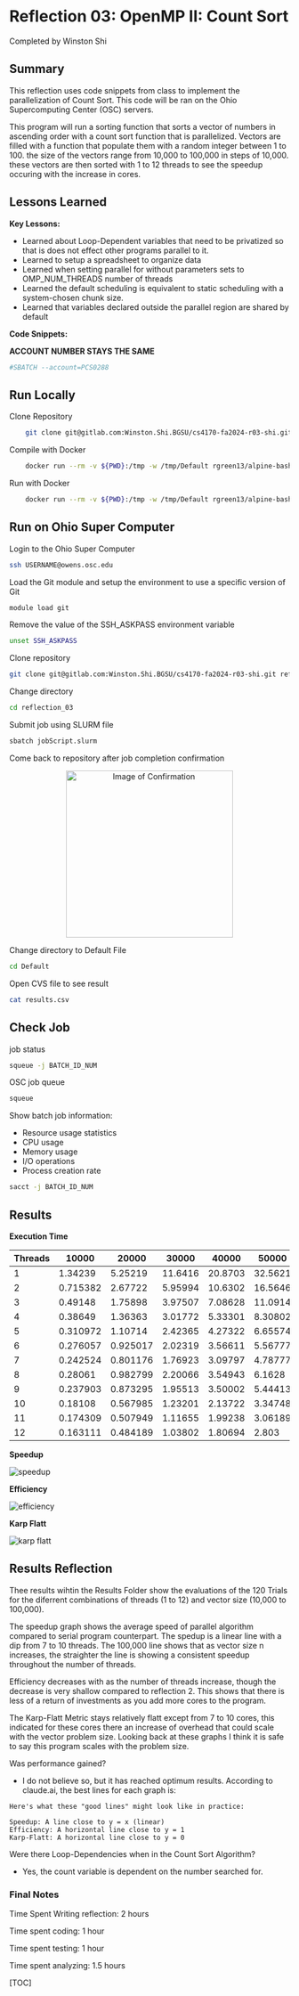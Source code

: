 
# Reflection 03: OpenMP II: Count Sort

Completed by Winston Shi

## Summary

This reflection uses code snippets from class to implement the parallelization of Count Sort. This code will be ran on the Ohio Supercomputing Center (OSC) servers.

This program will run a sorting function that sorts a vector of numbers in ascending order with a count sort function that is parallelized. Vectors are filled with a function that populate them with a random integer between 1 to 100. the size of the vectors range from 10,000 to 100,000 in steps of 10,000. these vectors are then sorted with 1 to 12 threads to see the speedup occuring with the increase in cores.

## Lessons Learned

**Key Lessons:**
 * Learned about Loop-Dependent variables that need to be privatized so that is does not effect other programs parallel to it.
 * Learned to setup a spreadsheet to organize data
 * Learned when setting parallel for without parameters sets to OMP_NUM_THREADS number of threads
 * Learned the default scheduling is equivalent to static scheduling with a system-chosen chunk size.
 * Learned that variables declared outside the parallel region are shared by default

**Code Snippets:**

**ACCOUNT NUMBER STAYS THE SAME**

```bash
#SBATCH --account=PCS0288
```

## Run Locally

Clone Repository

```bash
    git clone git@gitlab.com:Winston.Shi.BGSU/cs4170-fa2024-r03-shi.git reflection_03
```

Compile with Docker

```bash
    docker run --rm -v ${PWD}:/tmp -w /tmp/Default rgreen13/alpine-bash-gpp make all
```

Run with Docker

```bash
    docker run --rm -v ${PWD}:/tmp -w /tmp/Default rgreen13/alpine-bash-gpp ./OpenMP
```

## Run on Ohio Super Computer

Login to the Ohio Super Computer

```bash
ssh USERNAME@owens.osc.edu
```

Load the Git module and setup the environment to use a specific version of Git

```bash
module load git
```

Remove the value of the SSH_ASKPASS environment variable

```bash
unset SSH_ASKPASS
```

Clone repository

```bash
git clone git@gitlab.com:Winston.Shi.BGSU/cs4170-fa2024-r03-shi.git reflection_03
```

Change directory

```bash
cd reflection_03
```

Submit job using SLURM file

```bash
sbatch jobScript.slurm
```

Come back to repository after job completion confirmation

<div align="center">
    <img src="Results/Confirmation.jpeg" alt="Image of Confirmation" width="300" align="center">
<div align="left">

Change directory to Default File

```bash
cd Default
```

Open CVS file to see result

```bash
cat results.csv
```

## Check Job

job status

```bash
squeue -j BATCH_ID_NUM
```

OSC job queue

```bash
squeue
```

Show batch job information:
 * Resource usage statistics
 * CPU usage
 * Memory usage
 * I/O operations
 * Process creation rate

```bash
sacct -j BATCH_ID_NUM
```

## Results

**Execution Time**

| Threads | 10000 | 20000 | 30000 | 40000 | 50000 | 60000 | 70000 | 80000 | 90000 | 100000 |
|---------|-------|-------|-------|-------|-------|-------|-------|-------|-------|--------|
| 1 | 1.34239 | 5.25219 | 11.6416 | 20.8703 | 32.5621 | 46.9125 | 62.0026 | 81.8642 | 107.445 | 132.36 |
| 2 | 0.715382 | 2.67722 | 5.95994 | 10.6302 | 16.5646 | 23.9171 | 32.5539 | 42.4884 | 53.5638 | 65.6113 |
| 3 | 0.49148 | 1.75898 | 3.97507 | 7.08628 | 11.0914 | 16.0534 | 21.7341 | 28.3192 | 35.8091 | 44.3105 |
| 4 | 0.38649 | 1.36363 | 3.01772 | 5.33301 | 8.30802 | 11.9667 | 16.2839 | 21.2521 | 26.9036 | 33.1676 |
| 5 | 0.310972 | 1.10714 | 2.42365 | 4.27322 | 6.65574 | 9.57403 | 13.0712 | 17.0313 | 21.5596 | 26.5745 |
| 6 | 0.276057 | 0.925017 | 2.02319 | 3.56611 | 5.56777 | 7.98065 | 10.8517 | 14.2456 | 17.9587 | 22.1549 |
| 7 | 0.242524 | 0.801176 | 1.76923 | 3.09797 | 4.78777 | 6.85631 | 9.37309 | 12.1854 | 15.3814 | 18.9613 |
| 8 | 0.28061 | 0.982799 | 2.20066 | 3.54943 | 6.1628 | 8.54058 | 8.18745 | 10.6577 | 13.4509 | 16.6086 |
| 9 | 0.237903 | 0.873295 | 1.95513 | 3.50002 | 5.44413 | 7.84181 | 10.0024 | 11.6624 | 14.6707 | 14.8149 |
| 10 | 0.18108 | 0.567985 | 1.23201 | 2.13722 | 3.34748 | 4.92045 | 6.59127 | 8.55306 | 10.7863 | 13.3313 |
| 11 | 0.174309 | 0.507949 | 1.11655 | 1.99238 | 3.06189 | 4.38298 | 5.96932 | 7.76392 | 9.80064 | 12.0995 |
| 12 | 0.163111 | 0.484189 | 1.03802 | 1.80694 | 2.803 | 4.02334 | 5.45815 | 7.12897 | 9.01657 | 11.1274 |

**Speedup**

![speedup](Results/Average_Speedup.jpeg)

**Efficiency**

![efficiency](Results/Average_Efficiency.jpeg)

**Karp Flatt**

![karp flatt](Results/Average_Karp-Flatt.jpeg)

## Results Reflection

Thee results wihtin the Results Folder show the evaluations of the 120 Trials for the diferrent combinations of threads (1 to 12) and vector size (10,000 to 100,000). 

The speedup graph shows the average speed of parallel algorithm compared to serial program counterpart. The spedup is a linear line with a dip from 7 to 10 threads. The 100,000 line shows that as vector size n increases, the straighter the line is showing a consistent speedup throughout the number of threads.

Efficiency decreases with as the number of threads increase, though the decrease is very shallow compared to reflection 2. This shows that there is less of a return of investments as you add more cores to the program.

The Karp-Flatt Metric stays relatively flatt except from 7 to 10 cores, this indicated for these cores there an increase of overhead that could scale with the vector problem size. Looking back at these graphs I think it is safe to say this program scales with the problem size.

Was performance gained?

 * I do not believe so, but it has reached optimum results. According to claude.ai, the best lines for each graph is: 

```
Here's what these "good lines" might look like in practice:

Speedup: A line close to y = x (linear)
Efficiency: A horizontal line close to y = 1
Karp-Flatt: A horizontal line close to y = 0
```

Were there Loop-Dependencies when in the Count Sort Algorithm?

 * Yes, the count variable is dependent on the number searched for.

### Final Notes

Time Spent Writing reflection: 2 hours
 
Time spent coding: 1 hour

Time spent testing: 1 hour

Time spent analyzing: 1.5 hours

[TOC]